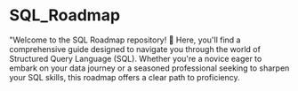 # SQL_Roadmap
"Welcome to the SQL Roadmap repository! 🚀 Here, you'll find a comprehensive guide designed to navigate you through the world of Structured Query Language (SQL). Whether you're a novice eager to embark on your data journey or a seasoned professional seeking to sharpen your SQL skills, this roadmap offers a clear path to proficiency.
